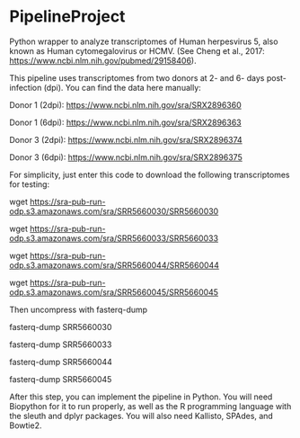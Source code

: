 # PipelineProject
Python wrapper to analyze transcriptomes of Human herpesvirus 5, also known as Human cytomegalovirus or HCMV. (See Cheng et al., 2017: https://www.ncbi.nlm.nih.gov/pubmed/29158406). 

This pipeline uses transcriptomes from two donors at 2- and 6- days post-infection (dpi). You can find the data here manually: 

Donor 1 (2dpi): https://www.ncbi.nlm.nih.gov/sra/SRX2896360

Donor 1 (6dpi): https://www.ncbi.nlm.nih.gov/sra/SRX2896363

Donor 3 (2dpi): https://www.ncbi.nlm.nih.gov/sra/SRX2896374

Donor 3 (6dpi): https://www.ncbi.nlm.nih.gov/sra/SRX2896375



For simplicity, just enter this code to download the following transcriptomes for testing: 

wget https://sra-pub-run-odp.s3.amazonaws.com/sra/SRR5660030/SRR5660030

wget https://sra-pub-run-odp.s3.amazonaws.com/sra/SRR5660033/SRR5660033

wget https://sra-pub-run-odp.s3.amazonaws.com/sra/SRR5660044/SRR5660044

wget https://sra-pub-run-odp.s3.amazonaws.com/sra/SRR5660045/SRR5660045


Then uncompress with fasterq-dump

fasterq-dump SRR5660030

fasterq-dump SRR5660033

fasterq-dump SRR5660044

fasterq-dump SRR5660045


After this step, you can implement the pipeline in Python. You will need Biopython for it to run properly, as well as the R programming language with the sleuth and dplyr packages. You will also need Kallisto, SPAdes, and Bowtie2. 
